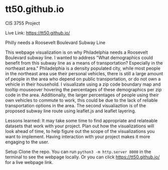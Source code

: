 # tt50.github.io
CIS 3755 Project

Live Link:
https://tt50.github.io/

Philly needs a Roosevelt Boulevard Subway Line

This webpage visualization is on why Philadelphia needs a Roosevelt Boulevard subway line. I wanted to address "What demographics could benefit from this subway line as a means of transportation? Especially in the northeast area." Philadelphia is a density populated city, while most people in the northeast area use their personal vehicles, there is still a large amount of people in the area who depend on public transportation, or do not own a vehicle in their household. I visualizate using a zip code boundary map and tooltip mouseover hovering the percentages of these demographics per zip code in the area. Additionally, the larger percentages of people using their own vehicles to commute to work, this could be due to the lack of reliable transportation options in the area. The second visualiaztion is of the proposed subway line route using leaflet.js and leaflet layering.

Lessons learned:
It may take some time to find appropriate and relateable datasets that work with your project.
Plan out how the visualizations will look ahead of time, to help figure out the scope of the visualizations you want to implement.
Having interaction with your project makes it more engaging to the user.


Setup
Clone the repo.
You can run `python3 -m http.server 8000` in the terminal to see the webpage locally.
Or you can click https://tt50.github.io/ for a live webpage link.
